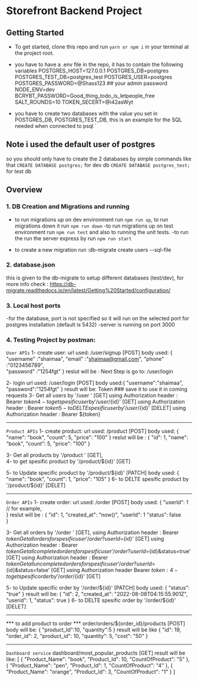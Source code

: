 # Storefront Backend Project
## Getting Started

- To get started, clone this repo and run `yarn or npm i` in your terminal at the project root.

- you have to have a .env file in the repo, it has to contain the following variables
   POSTGRES_HOST=127.0.0.1
   POSTGRES_DB=postgres
   POSTGRES_TEST_DB=postgres_test
   POSTGRES_USER=postgres
   POSTGRES_PASSWORD=@Shass123   ## your admin password
   NODE_ENV=dev
   BCRYBT_PASSWORD=Good_thing_todo_is_letpeople_free
   SALT_ROUNDS=10
   TOKEN_SECERT=@i42asWyt


 - you have to create two databases with the value you set in POSTGRES_DB, POSTGRES_TEST_DB, this is an example for the SQL needed when connected to psql
`
## Note i used the default user of postgres 
 so you should only have to create the 2 databases
 by simple commands like that 
 `CREATE DATABASE postgres;`   for dev db
 `CREATE DATABASE postgres_test;`   for test db 


## Overview


### 1.  DB Creation and Migrations and running

- to run migrations up on dev environment run `npm run up`, to run migrations down it run `npm run down`
-to run migrations up on test environment run  `npm run test` and also to running the unit tests.
-to run the run the server express by run `npm run start`

- to create a new migration run :db-migrate create users --sql-file

### 2. database.json
this is given to the db-migrate to setup different databases (test/dev), for more info check :
https://db-migrate.readthedocs.io/en/latest/Getting%20Started/configuration/


### 3. Local host ports
-for the database, port is not specified so it will run on the selected port for postgres installation (default is 5432)
-server is running on port 3000



### 4. Testing Project by postman:
`User APIs`
 1- create user:
   url used: /user/signup [POST] 
   body used: {
      "username" :"shaimaa",
      "email" :"shaimaa@gmail.com",
      "phone" :"0123456789",  
      "password" :"1254fgt"
     } 
     reslut will be : Next Step is go to: /user/login

  2- login 
    url used:    /user/login [POST]
     body used:{ "username":"shaimaa",
                 "password":"1254fgt"
               }
               result will be: Token ### save it to use it in coming requests
  3- Get all users by '/user ' [GET] using Authorization header : Bearer ${token}   
  4- to get spesific user by '/user/${id}'  [GET] using Authorization header : Bearer ${token}  
  5- to DELTE spesific user by '/user/${id}' [DELET] using Authorization header : Bearer ${token} 
  ************************************************************
`Product APIs`
1- create product:
   url used: /product [POST] 
   body used: 
    {
        "name": "book",
        "count": 5,
        "price": "100"
    }
     reslut will be : 
    {
        "id": 1,
        "name": "book",
        "count": 5,
        "price": "100"
    }

  3- Get all products by '/product ' [GET],   
  4- to get spesific product by '/product/${id}'  [GET]   

  5- to Update specific product by '/product/${id}' [PATCH]
  body used: 
    {
        "name": "book",
        "count": 1,
        "price": "105"
    }
  6- to DELTE spesific product by '/product/${id}' [DELET] 
  **************************************************************
  `Order APIs`
1- create order:
   url used: /order [POST] 
   body used: 
    {
        "userId": 1 // for example,       
    }
     reslut will be : 
    {
        "id": 1,
        "created_at": "now()",
        "userId": 1
        "status": false       
    }

  3- Get all orders by '/order ' [GET],  using Authorization header : Bearer ${token}
     Get all orders for spesific user '/order?userId=${id}' [GET]  using Authorization header : Bearer ${token}
     Get all completed orders for spesific user '/order?userId=${id}&status=true' [GET]  using Authorization header : Bearer ${token}
     Get all un completed orders for spesific user '/order?userId=${id}&status=false' [GET]  using Authorization header Bearer ${token}:  
  4- to get spesific order by '/order/${id}'  [GET]   

  5- to Update specific order by '/order/${id}' [PATCH]
  body used: 
    {
        "status": "true"
    }
    result will be:
    {
    "id": 2,
    "created_at": "2022-08-08T04:15:55.901Z",
    "userid": 1,
    "status": true
}
  6- to DELTE spesific order by '/order/${id}' [DELET] 
**************************************************************
  *** to add product to order ***
   order/orders/${order_id}/products    [POST]
   body will be: 
   {
    "product_Id":10,
    "quantity":5
   }
result will be like 
{
    "id": 19,
    "order_id": 2,
    "product_id": 10,
    "quantity": 5,
    "cost": "50"
}
 **************************************************************
  `Dashboard service` 
     dashboard/most_popular_products [GET]
     result will be like:
     [
    {
        "Product_Name": "book",
        "Product_Id": 10,
        "CountOfProduct": "5"
    },
    {
        "Product_Name": "pen",
        "Product_Id": 1,
        "CountOfProduct": "4"
    },
    {
        "Product_Name": "orange",
        "Product_Id": 3,
        "CountOfProduct": "1"
    }
]
